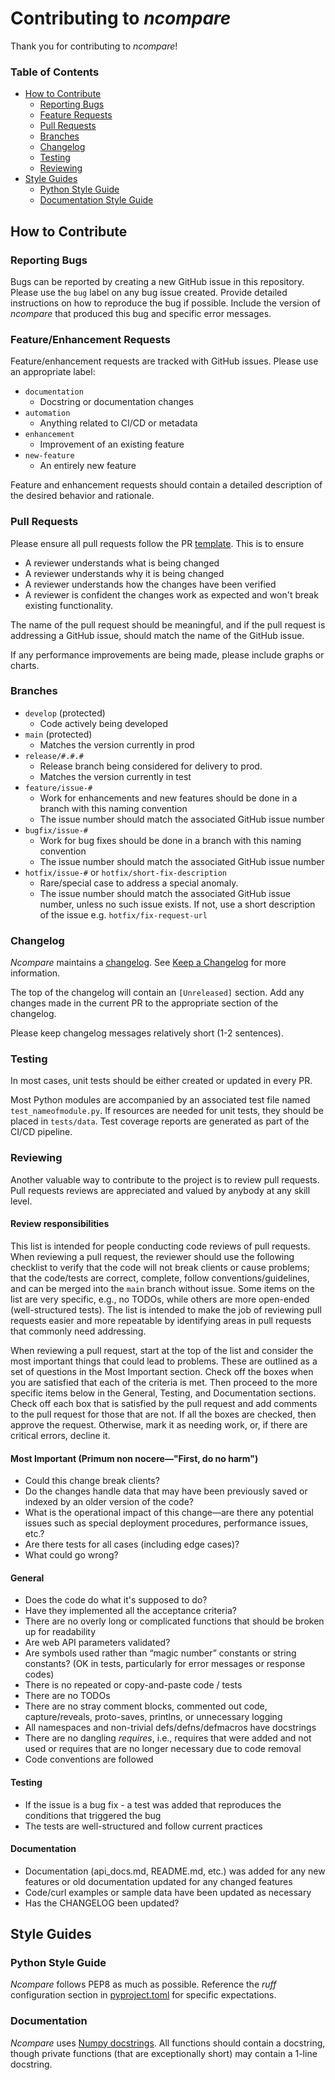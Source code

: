 # Contributing to _ncompare_

Thank you for contributing to _ncompare_!

### Table of Contents

- [How to Contribute](CONTRIBUTING.md#how-to-contribute)
    - [Reporting Bugs](CONTRIBUTING.md#reporting-bugs)
    - [Feature Requests](CONTRIBUTING.md#featureenhancement-requests)
    - [Pull Requests](CONTRIBUTING.md#pull-requests)
    - [Branches](CONTRIBUTING.md#branches)
    - [Changelog](CONTRIBUTING.md#changelog)
    - [Testing](CONTRIBUTING.md#testing)
    - [Reviewing](CONTRIBUTING.md#reviewing)
- [Style Guides](CONTRIBUTING.md#style-guides)
    - [Python Style Guide](CONTRIBUTING.md#python-style-guide)
    - [Documentation Style Guide](CONTRIBUTING.md#documentation-1)


## How to Contribute

### Reporting Bugs

Bugs can be reported by creating a new GitHub issue in this repository.
Please use the `bug` label on any bug issue created. Provide detailed
instructions on how to reproduce the bug if possible. Include the version
of _ncompare_ that produced this bug and specific error messages.

### Feature/Enhancement Requests

Feature/enhancement requests are tracked with GitHub issues. Please use
an appropriate label:

- `documentation`
    - Docstring or documentation changes
- `automation`
    - Anything related to CI/CD or metadata
- `enhancement`
    - Improvement of an existing feature
- `new-feature`
    - An entirely new feature

Feature and enhancement requests should contain a detailed description
of the desired behavior and rationale.

### Pull Requests

Please ensure all pull requests follow the PR
[template](/.github/pull_request_template.md). This is to ensure

* A reviewer understands what is being changed
* A reviewer understands why it is being changed
* A reviewer understands how the changes have been verified
* A reviewer is confident the changes work as expected and won't break existing functionality.

The name of the pull request should be meaningful, and if the pull
request is addressing a GitHub issue, should match the name of the
GitHub issue.

If any performance improvements are being made, please include graphs or charts.

### Branches

- `develop` (protected)
    - Code actively being developed
- `main` (protected)
    - Matches the version currently in prod
- `release/#.#.#`
    - Release branch being considered for delivery to prod.
    - Matches the version currently in test
- `feature/issue-#`
    - Work for enhancements and new features should be done in a branch with this naming convention
    - The issue number should match the associated GitHub issue number
- `bugfix/issue-#`
    - Work for bug fixes should be done in a branch with this naming convention
    - The issue number should match the associated GitHub issue number
- `hotfix/issue-#` or `hotfix/short-fix-description`
    - Rare/special case to address a special anomaly.
    - The issue number should match the associated GitHub issue number,
    unless no such issue exists. If not, use a short description of the
    issue e.g. `hotfix/fix-request-url`

### Changelog

_Ncompare_ maintains a [changelog](CHANGELOG.md). See
[Keep a Changelog](https://keepachangelog.com/en/1.0.0/) for more
information.

The top of the changelog will contain an `[Unreleased]` section. Add
any changes made in the current PR to the appropriate section of the
changelog.

Please keep changelog messages relatively short (1-2 sentences).

### Testing

In most cases, unit tests should be either created or updated in every PR.

Most Python modules are accompanied by an associated test file named
`test_nameofmodule.py`. If resources are needed for unit tests, they
should be placed in `tests/data`. Test coverage reports are generated
as part of the CI/CD pipeline.


### Reviewing

Another valuable way to contribute to the project is to review pull
requests. Pull requests reviews are appreciated and valued by anybody
at any skill level.

#### Review responsibilities

This list is intended for people conducting code reviews of pull
requests. When reviewing a pull request, the reviewer should use the
following checklist to verify that the code will not break clients or
cause problems; that the code/tests are correct, complete, follow
conventions/guidelines, and can be merged into the `main` branch without
issue. Some items on the list are very specific, e.g., no TODOs,
while others are more open-ended (well-structured tests). The list is
intended to make the job of reviewing pull requests easier and more
repeatable by identifying areas in pull requests that commonly need
addressing.

When reviewing a pull request, start at the top of the list and consider
the most important things that could lead to problems. These are
outlined as a set of questions in the Most Important section. Check off
the boxes when you are satisfied that each of the criteria is met. Then
proceed to the more specific items below in the General, Testing, and
Documentation sections.  Check off each box that is satisfied by the
pull request and add comments to the pull request for those that are
not. If all the boxes are checked, then approve the request. Otherwise,
mark it as needing work, or, if there are critical errors, decline it.

#### Most Important (Primum non nocere—"First, do no harm")

- Could this change break clients?
- Do the changes handle data that may have been previously saved or
indexed by an older version of the code?
- What is the operational impact of this change—are there any
potential issues such as special deployment procedures, performance
issues, etc.?
- Are there tests for all cases (including edge cases)?
- What could go wrong?

#### General
- Does the code do what it's supposed to do?
- Have they implemented all the acceptance criteria?
- There are no overly long or complicated functions that should be
broken up for readability
- Are web API parameters validated?
- Are symbols used rather than “magic number” constants or string
constants? (OK in tests, particularly for error messages or response codes)
- There is no repeated or copy-and-paste code / tests
- There are no TODOs
- There are no stray comment blocks, commented out code, capture/reveals,
proto-saves, printlns, or unnecessary logging
- All namespaces and non-trivial defs/defns/defmacros have docstrings
- There are no dangling _requires_, i.e., requires that were added and
not used or requires that are no longer necessary due to code removal
- Code conventions are followed

#### Testing
- If the issue is a bug fix - a test was added that reproduces the
conditions that triggered the bug
- The tests are well-structured and follow current practices

#### Documentation
- Documentation (api_docs.md, README.md, etc.) was added for any new
features or old documentation updated for any changed features
- Code/curl examples or sample data have been updated as necessary
- Has the CHANGELOG been updated?

## Style Guides

### Python Style Guide

_Ncompare_ follows PEP8 as much as possible. Reference the _ruff_ configuration section in [pyproject.toml](pyproject.toml) for specific expectations.

### Documentation

_Ncompare_ uses [Numpy docstrings](https://numpydoc.readthedocs.io/en/latest/format.html).
All functions should contain a docstring, though private functions (that are exceptionally short)
may contain a 1-line docstring.
